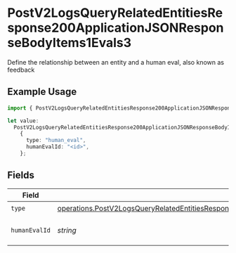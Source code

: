 # PostV2LogsQueryRelatedEntitiesResponse200ApplicationJSONResponseBodyItems1Evals3

Define the relationship between an entity and a human eval, also known as feedback

## Example Usage

```typescript
import { PostV2LogsQueryRelatedEntitiesResponse200ApplicationJSONResponseBodyItems1Evals3 } from "orq-poc-typescript-multi-env-version/models/operations";

let value:
  PostV2LogsQueryRelatedEntitiesResponse200ApplicationJSONResponseBodyItems1Evals3 =
    {
      type: "human_eval",
      humanEvalId: "<id>",
    };
```

## Fields

| Field                                                                                                                                                                                                                | Type                                                                                                                                                                                                                 | Required                                                                                                                                                                                                             | Description                                                                                                                                                                                                          |
| -------------------------------------------------------------------------------------------------------------------------------------------------------------------------------------------------------------------- | -------------------------------------------------------------------------------------------------------------------------------------------------------------------------------------------------------------------- | -------------------------------------------------------------------------------------------------------------------------------------------------------------------------------------------------------------------- | -------------------------------------------------------------------------------------------------------------------------------------------------------------------------------------------------------------------- |
| `type`                                                                                                                                                                                                               | [operations.PostV2LogsQueryRelatedEntitiesResponse200ApplicationJSONResponseBodyItems1Evals23Type](../../models/operations/postv2logsqueryrelatedentitiesresponse200applicationjsonresponsebodyitems1evals23type.md) | :heavy_check_mark:                                                                                                                                                                                                   | N/A                                                                                                                                                                                                                  |
| `humanEvalId`                                                                                                                                                                                                        | *string*                                                                                                                                                                                                             | :heavy_check_mark:                                                                                                                                                                                                   | The id of the resource                                                                                                                                                                                               |